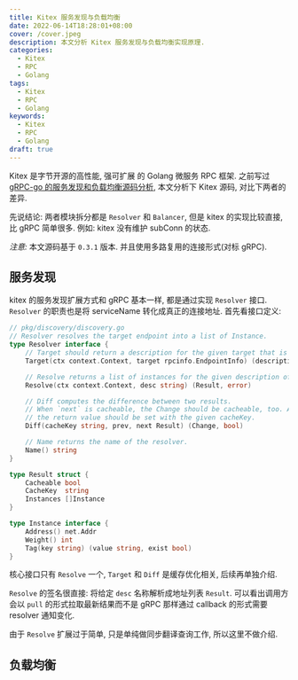 ```yaml
---
title: Kitex 服务发现与负载均衡
date: 2022-06-14T18:28:01+08:00
cover: /cover.jpeg
description: 本文分析 Kitex 服务发现与负载均衡实现原理.
categories:
  - Kitex
  - RPC
  - Golang
tags:
  - Kitex
  - RPC
  - Golang
keywords:
  - Kitex
  - RPC
  - Golang
draft: true
---
```


Kitex 是字节开源的高性能, 强可扩展 的 Golang 微服务 RPC 框架. 之前写过 [gRPC-go 的服务发现和负载均衡源码分析](/post/2021-03-06-grpc-go-discovery-lb), 本文分析下 Kitex 源码, 对比下两者的差异.

<!--more-->

先说结论: 两者模块拆分都是 `Resolver` 和 `Balancer`, 但是 kitex 的实现比较直接, 比 gRPC 简单很多. 例如: kitex 没有维护 subConn 的状态.

_注意:_ 本文源码基于 `0.3.1` 版本. 并且使用多路复用的连接形式(对标 gRPC).

## 服务发现

kitex 的服务发现扩展方式和 gRPC 基本一样, 都是通过实现 `Resolver` 接口. `Resolver` 的职责也是将 serviceName 转化成真正的连接地址. 首先看接口定义:

```go
// pkg/discovery/discovery.go
// Resolver resolves the target endpoint into a list of Instance.
type Resolver interface {
	// Target should return a description for the given target that is suitable for being a key for cache.
	Target(ctx context.Context, target rpcinfo.EndpointInfo) (description string)

	// Resolve returns a list of instances for the given description of a target.
	Resolve(ctx context.Context, desc string) (Result, error)

	// Diff computes the difference between two results.
	// When `next` is cacheable, the Change should be cacheable, too. And the `Result` field's CacheKey in
	// the return value should be set with the given cacheKey.
	Diff(cacheKey string, prev, next Result) (Change, bool)

	// Name returns the name of the resolver.
	Name() string
}

type Result struct {
	Cacheable bool
	CacheKey  string
	Instances []Instance
}

type Instance interface {
	Address() net.Addr
	Weight() int
	Tag(key string) (value string, exist bool)
}
```

核心接口只有 `Resolve` 一个, `Target` 和 `Diff` 是缓存优化相关, 后续再单独介绍.

`Resolve` 的签名很直接: 将给定 `desc` 名称解析成地址列表 `Result`. 可以看出调用方会以 `pull` 的形式拉取最新结果而不是 gRPC 那样通过 callback 的形式需要 resolver 通知变化.

由于 `Resolve` 扩展过于简单, 只是单纯做同步翻译查询工作, 所以这里不做介绍.

## 负载均衡
